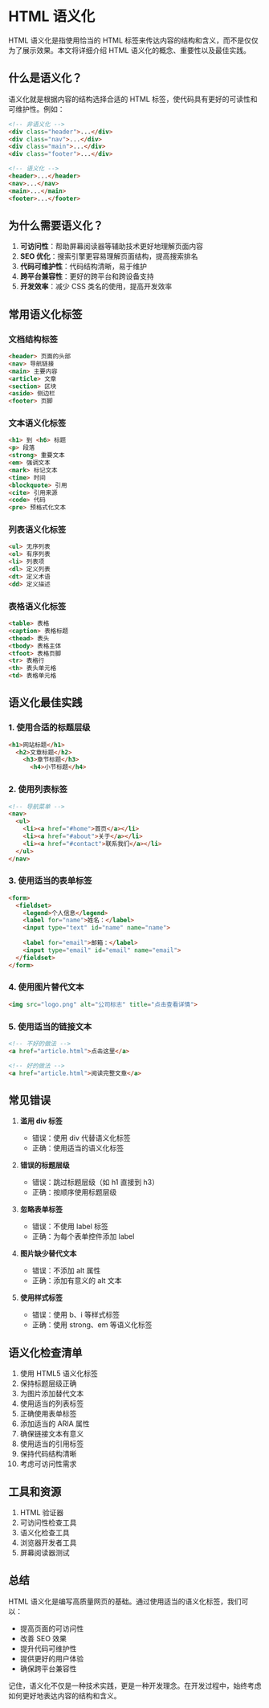 # HTML 语义化

HTML 语义化是指使用恰当的 HTML 标签来传达内容的结构和含义，而不是仅仅为了展示效果。本文将详细介绍 HTML 语义化的概念、重要性以及最佳实践。

## 什么是语义化？

语义化就是根据内容的结构选择合适的 HTML 标签，使代码具有更好的可读性和可维护性。例如：

```html
<!-- 非语义化 -->
<div class="header">...</div>
<div class="nav">...</div>
<div class="main">...</div>
<div class="footer">...</div>

<!-- 语义化 -->
<header>...</header>
<nav>...</nav>
<main>...</main>
<footer>...</footer>
```

## 为什么需要语义化？

1. **可访问性**：帮助屏幕阅读器等辅助技术更好地理解页面内容
2. **SEO 优化**：搜索引擎更容易理解页面结构，提高搜索排名
3. **代码可维护性**：代码结构清晰，易于维护
4. **跨平台兼容性**：更好的跨平台和跨设备支持
5. **开发效率**：减少 CSS 类名的使用，提高开发效率

## 常用语义化标签

### 文档结构标签

```html
<header> 页面的头部
<nav> 导航链接
<main> 主要内容
<article> 文章
<section> 区块
<aside> 侧边栏
<footer> 页脚
```

### 文本语义化标签

```html
<h1> 到 <h6> 标题
<p> 段落
<strong> 重要文本
<em> 强调文本
<mark> 标记文本
<time> 时间
<blockquote> 引用
<cite> 引用来源
<code> 代码
<pre> 预格式化文本
```

### 列表语义化标签

```html
<ul> 无序列表
<ol> 有序列表
<li> 列表项
<dl> 定义列表
<dt> 定义术语
<dd> 定义描述
```

### 表格语义化标签

```html
<table> 表格
<caption> 表格标题
<thead> 表头
<tbody> 表格主体
<tfoot> 表格页脚
<tr> 表格行
<th> 表头单元格
<td> 表格单元格
```

## 语义化最佳实践

### 1. 使用合适的标题层级

```html
<h1>网站标题</h1>
  <h2>文章标题</h2>
    <h3>章节标题</h3>
      <h4>小节标题</h4>
```

### 2. 使用列表标签

```html
<!-- 导航菜单 -->
<nav>
  <ul>
    <li><a href="#home">首页</a></li>
    <li><a href="#about">关于</a></li>
    <li><a href="#contact">联系我们</a></li>
  </ul>
</nav>
```

### 3. 使用适当的表单标签

```html
<form>
  <fieldset>
    <legend>个人信息</legend>
    <label for="name">姓名：</label>
    <input type="text" id="name" name="name">
    
    <label for="email">邮箱：</label>
    <input type="email" id="email" name="email">
  </fieldset>
</form>
```

### 4. 使用图片替代文本

```html
<img src="logo.png" alt="公司标志" title="点击查看详情">
```

### 5. 使用适当的链接文本

```html
<!-- 不好的做法 -->
<a href="article.html">点击这里</a>

<!-- 好的做法 -->
<a href="article.html">阅读完整文章</a>
```

## 常见错误

1. **滥用 div 标签**
   - 错误：使用 div 代替语义化标签
   - 正确：使用适当的语义化标签

2. **错误的标题层级**
   - 错误：跳过标题层级（如 h1 直接到 h3）
   - 正确：按顺序使用标题层级

3. **忽略表单标签**
   - 错误：不使用 label 标签
   - 正确：为每个表单控件添加 label

4. **图片缺少替代文本**
   - 错误：不添加 alt 属性
   - 正确：添加有意义的 alt 文本

5. **使用样式标签**
   - 错误：使用 b、i 等样式标签
   - 正确：使用 strong、em 等语义化标签

## 语义化检查清单

1. 使用 HTML5 语义化标签
2. 保持标题层级正确
3. 为图片添加替代文本
4. 使用适当的列表标签
5. 正确使用表单标签
6. 添加适当的 ARIA 属性
7. 确保链接文本有意义
8. 使用适当的引用标签
9. 保持代码结构清晰
10. 考虑可访问性需求

## 工具和资源

1. HTML 验证器
2. 可访问性检查工具
3. 语义化检查工具
4. 浏览器开发者工具
5. 屏幕阅读器测试

## 总结

HTML 语义化是编写高质量网页的基础。通过使用适当的语义化标签，我们可以：
- 提高页面的可访问性
- 改善 SEO 效果
- 提升代码可维护性
- 提供更好的用户体验
- 确保跨平台兼容性

记住，语义化不仅是一种技术实践，更是一种开发理念。在开发过程中，始终考虑如何更好地表达内容的结构和含义。 